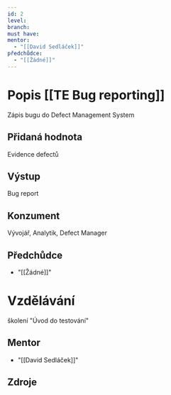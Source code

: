 ```yaml
---
id: 2
level: 
branch: 
must have: 
mentor: 
  - "[[David Sedláček]]"
předchůdce: 
  - "[[Žádné]]"
---
```



# Popis [[TE Bug reporting]]
Zápis bugu do Defect Management System

## Přidaná hodnota
Evidence defectů

## Výstup
Bug report

## Konzument
Vývojář, Analytik, Defect Manager

## Předchůdce

  - "[[Žádné]]"

# Vzdělávání
školení "Úvod do testování"

## Mentor

  - "[[David Sedláček]]"

## Zdroje